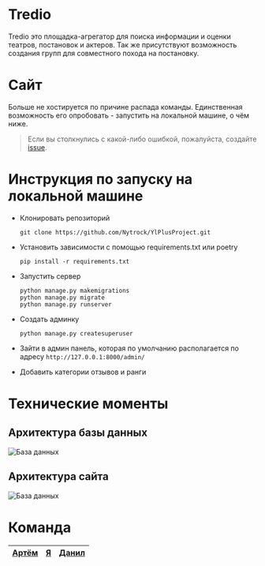 # Tredio

Tredio это площадка-агрегатор для поиска информации и оценки театров, постановок и актеров. Так же присутствуют возможность создания групп для совместного похода на постановку. 


# Сайт

Больше не хостируется по причине распада команды. Единственная возможность его опробовать - запустить на локальной машине, о чём ниже.

> Если вы столкнулись с какой-либо ошибкой, пожалуйста, создайте [issue](https://github.com/Nytrock/YlPlusProject/issues).



# Инструкция по запуску на локальной машине

 - Клонировать репозиторий

	```shell
	git clone https://github.com/Nytrock/YlPlusProject.git
	```

 - Установить зависимости с помощью requirements.txt или poetry
	```shell
	pip install -r requirements.txt
	```

 - Запустить сервер
	```shell
	python manage.py makemigrations
	python manage.py migrate
	python manage.py runserver
	```

 - Создать админку
	```shell
	python manage.py createsuperuser
	``` 

 - Зайти в админ панель, которая по умолчанию располагается по адресу `http://127.0.0.1:8000/admin/` 
 - Добавить категории отзывов и ранги
 

# Технические моменты

## Архитектура базы данных

![База данных](https://cdn.discordapp.com/attachments/968543211448594457/980101919601229864/models.png)

## Архитектура сайта

![База данных](https://cdn.discordapp.com/attachments/969630188155584512/980098403583271002/Untitled_Diagram.drawio.png)

# Команда

|[Артём](https://github.com/Jubastik)  |[Я](https://github.com/Nytrock)  | [Данил](https://github.com/PatriotRossii) |
|--|--|--|


